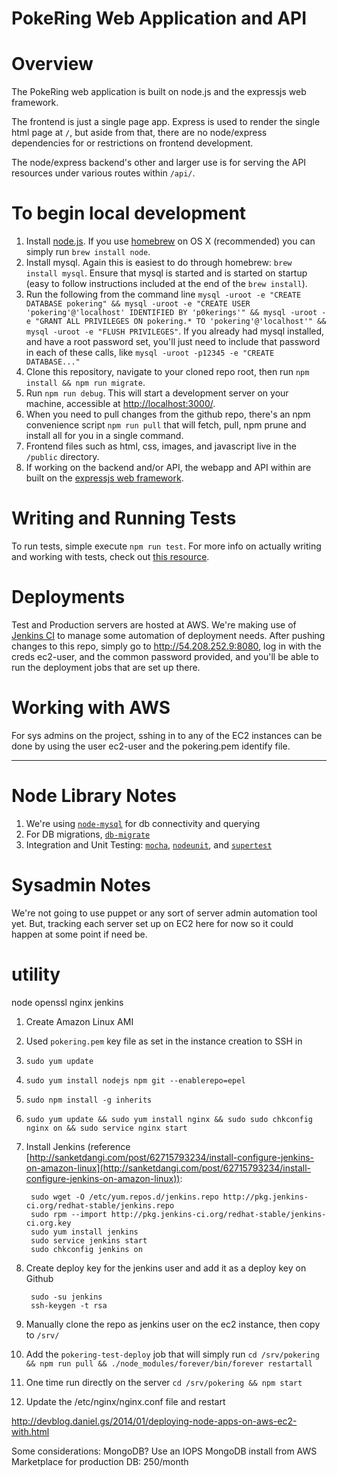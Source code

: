 PokeRing Web Application and API
================================

# Overview
The PokeRing web application is built on node.js and the expressjs web framework.  

The frontend is just a single page app.  Express is used to render the single html page at `/`, but aside from that, there are no node/express dependencies for or restrictions on frontend development.

The node/express backend's other and larger use is for serving the API resources under various routes within `/api/`.

# To begin local development
1. Install [node.js](http://nodejs.org/).  If you use [homebrew](http://brew.sh/) on OS X (recommended) you can simply run `brew install node`.
2. Install mysql.  Again this is easiest to do through homebrew: `brew install mysql`.  Ensure that mysql is started and is started on startup (easy to follow instructions included at the end of the `brew install`).
3. Run the following from the command line `mysql -uroot -e "CREATE DATABASE pokering" && mysql -uroot -e "CREATE USER 'pokering'@'localhost' IDENTIFIED BY 'p0kerings'" && mysql -uroot -e "GRANT ALL PRIVILEGES ON pokering.* TO 'pokering'@'localhost'" && mysql -uroot -e "FLUSH PRIVILEGES"`.  If you already had mysql installed, and have a root password set, you'll just need to include that password in each of these calls, like `mysql -uroot -p12345 -e "CREATE DATABASE..."`
4. Clone this repository, navigate to your cloned repo root, then run `npm install && npm run migrate`.
5. Run `npm run debug`.  This will start a development server on your machine, accessible at [http://localhost:3000/](http://localhost:3000/).
6. When you need to pull changes from the github repo, there's an npm convenience script `npm run pull` that will fetch, pull, npm prune and install all for you in a single command.
7. Frontend files such as html, css, images, and javascript live in the `/public` directory.
8. If working on the backend and/or API, the webapp and API within are built on the [expressjs web framework](http://expressjs.com/).

# Writing and Running Tests
To run tests, simple execute `npm run test`.  For more info on actually writing and working with tests, check out [this resource](http://devcenter.wercker.com/articles/languages/nodejs/getting-started-express-and-mocha.html).

# Deployments
Test and Production servers are hosted at AWS.  We're making use of [Jenkins CI](http://jenkins-ci.org/) to manage some automation of deployment needs.  After pushing changes to this repo, simply go to http://54.208.252.9:8080, log in with the creds ec2-user, and the common password provided, and you'll be able to run the deployment jobs that are set up there.

# Working with AWS
For sys admins on the project, sshing in to any of the EC2 instances can be done by using the user ec2-user and the pokering.pem identify file.

------------------------------------------------------------------------------

# Node Library Notes
1. We're using [`node-mysql`](https://github.com/felixge/node-mysql) for db connectivity and querying
2. For DB migrations, [`db-migrate`](https://github.com/kunklejr/node-db-migrate)
3. Integration and Unit Testing: [`mocha`](http://visionmedia.github.io/mocha/), [`nodeunit`](https://github.com/caolan/nodeunit), and [`supertest`](https://github.com/visionmedia/supertest)

# Sysadmin Notes
We're not going to use puppet or any sort of server admin automation tool yet.  But, tracking each server set up on EC2 here for now so it could happen at some point if need be.

utility
========
node
openssl
nginx
jenkins

1. Create Amazon Linux AMI
2. Used `pokering.pem` key file as set in the instance creation to SSH in
3. `sudo yum update`
4. `sudo yum install nodejs npm git --enablerepo=epel`
5. `sudo npm install -g inherits`
6. `sudo yum update && sudo yum install nginx && sudo sudo chkconfig nginx on && sudo service nginx start`
7. Install Jenkins (reference [http://sanketdangi.com/post/62715793234/install-configure-jenkins-on-amazon-linux](http://sanketdangi.com/post/62715793234/install-configure-jenkins-on-amazon-linux)):
        
        sudo wget -O /etc/yum.repos.d/jenkins.repo http://pkg.jenkins-ci.org/redhat-stable/jenkins.repo
        sudo rpm --import http://pkg.jenkins-ci.org/redhat-stable/jenkins-ci.org.key
        sudo yum install jenkins
        sudo service jenkins start
        sudo chkconfig jenkins on

8. Create deploy key for the jenkins user and add it as a deploy key on Github
        
        sudo -su jenkins
        ssh-keygen -t rsa
        
9. Manually clone the repo as jenkins user on the ec2 instance, then copy to `/srv/`
10. Add the `pokering-test-deploy` job that will simply run `cd /srv/pokering && npm run pull && ./node_modules/forever/bin/forever restartall`
11. One time run directly on the server `cd /srv/pokering && npm start`
12. Update the /etc/nginx/nginx.conf file and restart

http://devblog.daniel.gs/2014/01/deploying-node-apps-on-aws-ec2-with.html

Some considerations:
MongoDB?  Use an IOPS MongoDB install from AWS Marketplace for production DB: 250/month
